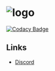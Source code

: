 # ![logo](https://github.com/Cestra/Cestra/blob/master/media/cestra_logo.png?raw=true)

[![Codacy Badge](https://api.codacy.com/project/badge/Grade/ec6792ae7f9f4a3aac0f00a1f8860450)](https://www.codacy.com/app/The-Broccoli/Cestra?utm_source=github.com&amp;utm_medium=referral&amp;utm_content=Cestra/Cestra&amp;utm_campaign=Badge_Grade)

## Links
* [Discord](https://discord.gg/jaUpbxH)

